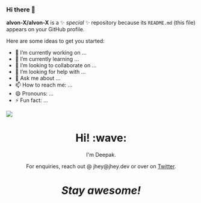 ### Hi there 👋


**alvon-X/alvon-X** is a ✨ _special_ ✨ repository because its `README.md` (this file) appears on your GitHub profile.

Here are some ideas to get you started:

- 🔭 I’m currently working on ...
- 🌱 I’m currently learning ...
- 👯 I’m looking to collaborate on ...
- 🤔 I’m looking for help with ...
- 💬 Ask me about ...
- 📫 How to reach me: ...
- 😄 Pronouns: ...
- ⚡ Fun fact: ...

![](https://img.shields.io/badge/<WORD_ON_LEFT>-<WORD_ON_RIGHT>-informational?style=flat&logo=<python>&logoColor=white&color=2bbc8a)

<!-- <img align="center" src="https://github-readme-stats.vercel.app/api/<top-langs>/?username=<alvon-X>&theme=<DARK>" /> -->


<h1 align='center'> Hi! :wave:</h1>
<p align='center'>
I'm Deepak.
</p>
<p align='center'>For enquiries, reach out @ jhey@jhey.dev or over on <a href="https://twitter.com/DeepakS37948212">Twitter</a>.</p>

<h1 align='center'><i>Stay awesome!</i></h1>
